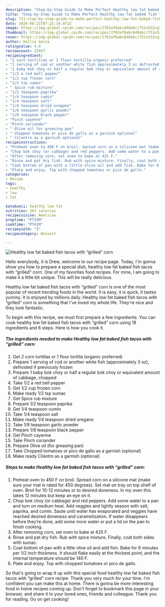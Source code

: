 ```yaml
---
description: "Step-by-Step Guide to Make Perfect Healthy low fat baked fish tacos with “grilled” corn"
title: "Step-by-Step Guide to Make Perfect Healthy low fat baked fish tacos with “grilled” corn"
slug: 711-step-by-step-guide-to-make-perfect-healthy-low-fat-baked-fish-tacos-with-grilled-corn
date: 2020-08-21T07:21:14.071Z
image: https://img-global.cpcdn.com/recipes/2763a76abc840abc/751x532cq70/healthy-low-fat-baked-fish-tacos-with-grilled-corn-recipe-main-photo.jpg
thumbnail: https://img-global.cpcdn.com/recipes/2763a76abc840abc/751x532cq70/healthy-low-fat-baked-fish-tacos-with-grilled-corn-recipe-main-photo.jpg
cover: https://img-global.cpcdn.com/recipes/2763a76abc840abc/751x532cq70/healthy-low-fat-baked-fish-tacos-with-grilled-corn-recipe-main-photo.jpg
author: Hallie Garza
ratingvalue: 4.6
reviewcount: 25937
recipeingredient:
- "2 corn tortillas or 1 flour tortilla organic preferred"
- "1 serving of cod or another white fish approximately 3 oz defrosted if previously frozen"
- "1 baby bok choy or half a regular bok choy or equivalent amount of cabbage chopped"
- "1/2 a red bell pepper"
- "1/2 cup frozen corn"
- "1/2 tsp sumac"
- " Spice rub mixture"
- "1/2 teaspoon paprika"
- "1/4 teaspoon cumin"
- "1/4 teaspoon salt"
- "1/4 teaspoon dried oregano"
- "1/8 teaspoon garlic powder"
- "1/8 teaspoon black pepper"
- "Pinch cayenne"
- "Pinch coriander"
- " Olive oil for greasing pan"
- " Chopped tomatoes or pico de gallo as a garnish optional"
- " Cilantro as a garnish optional"
recipeinstructions:
- "Preheat oven to 450 F on broil. Spread corn on a silicone mat (make sure your mat is rated for 450 degrees). Set mat on tray on top shelf of oven. Broil for 10-12 minutes or to desired doneness. In my oven this takes 12 minutes but keep an eye on it."
- "Chop bok choy (or cabbage) and red peppers. Add some water to a pan and turn on medium heat. Add veggies and lightly season with salt, paprika, and cumin. Saute until water has evaporated and veggies have reached desired doneness and caramelization. If water disappears before they’re done, add some more water or put a lid on the pan to finish cooking."
- "After removing corn, set oven to bake at 425 F."
- "Rinse and pat dry fish. Rub with spice mixture. Finally, coat both sides with sumac."
- "Coat bottom of pan with a little olive oil and add fish. Bake for 6 minutes per 1/2 inch thickness. It should flake easily at the thickest point, and the internal temperature should be 140 F."
- "Plate and enjoy. Top with chopped tomatoes or pico de gallo."
categories:
- Recipe
tags:
- healthy
- low
- fat

katakunci: healthy low fat 
nutrition: 267 calories
recipecuisine: American
preptime: "PT33M"
cooktime: "PT41M"
recipeyield: "3"
recipecategory: Dessert

---
```



![Healthy low fat baked fish tacos with “grilled” corn](https://img-global.cpcdn.com/recipes/2763a76abc840abc/751x532cq70/healthy-low-fat-baked-fish-tacos-with-grilled-corn-recipe-main-photo.jpg)

Hello everybody, it is Drew, welcome to our recipe page. Today, I'm gonna show you how to prepare a special dish, healthy low fat baked fish tacos with “grilled” corn. One of my favorites food recipes. For mine, I am going to make it a little bit unique. This will be really delicious.



Healthy low fat baked fish tacos with “grilled” corn is one of the most popular of recent trending foods in the world. It is easy, it is quick, it tastes yummy. It is enjoyed by millions daily. Healthy low fat baked fish tacos with “grilled” corn is something that I've loved my whole life. They're nice and they look fantastic.


To begin with this recipe, we must first prepare a few ingredients. You can cook healthy low fat baked fish tacos with “grilled” corn using 18 ingredients and 6 steps. Here is how you cook it.

<!--inarticleads1-->

##### The ingredients needed to make Healthy low fat baked fish tacos with “grilled” corn:

1. Get 2 corn tortillas or 1 flour tortilla (organic preferred)
1. Prepare 1 serving of cod or another white fish (approximately 3 oz), defrosted if previously frozen
1. Prepare 1 baby bok choy or half a regular bok choy or equivalent amount of cabbage, chopped
1. Take 1/2 a red bell pepper
1. Get 1/2 cup frozen corn
1. Make ready 1/2 tsp sumac
1. Get  Spice rub mixture
1. Prepare 1/2 teaspoon paprika
1. Get 1/4 teaspoon cumin
1. Take 1/4 teaspoon salt
1. Make ready 1/4 teaspoon dried oregano
1. Take 1/8 teaspoon garlic powder
1. Prepare 1/8 teaspoon black pepper
1. Get Pinch cayenne
1. Take Pinch coriander
1. Prepare  Olive oil (for greasing pan)
1. Take  Chopped tomatoes or pico de gallo as a garnish (optional)
1. Make ready  Cilantro as a garnish (optional)




<!--inarticleads2-->

##### Steps to make Healthy low fat baked fish tacos with “grilled” corn:

1. Preheat oven to 450 F on broil. Spread corn on a silicone mat (make sure your mat is rated for 450 degrees). Set mat on tray on top shelf of oven. Broil for 10-12 minutes or to desired doneness. In my oven this takes 12 minutes but keep an eye on it.
1. Chop bok choy (or cabbage) and red peppers. Add some water to a pan and turn on medium heat. Add veggies and lightly season with salt, paprika, and cumin. Saute until water has evaporated and veggies have reached desired doneness and caramelization. If water disappears before they’re done, add some more water or put a lid on the pan to finish cooking.
1. After removing corn, set oven to bake at 425 F.
1. Rinse and pat dry fish. Rub with spice mixture. Finally, coat both sides with sumac.
1. Coat bottom of pan with a little olive oil and add fish. Bake for 6 minutes per 1/2 inch thickness. It should flake easily at the thickest point, and the internal temperature should be 140 F.
1. Plate and enjoy. Top with chopped tomatoes or pico de gallo.




So that's going to wrap it up with this special food healthy low fat baked fish tacos with “grilled” corn recipe. Thank you very much for your time. I'm confident you can make this at home. There is gonna be more interesting food in home recipes coming up. Don't forget to bookmark this page in your browser, and share it to your loved ones, friends and colleague. Thank you for reading. Go on get cooking!
